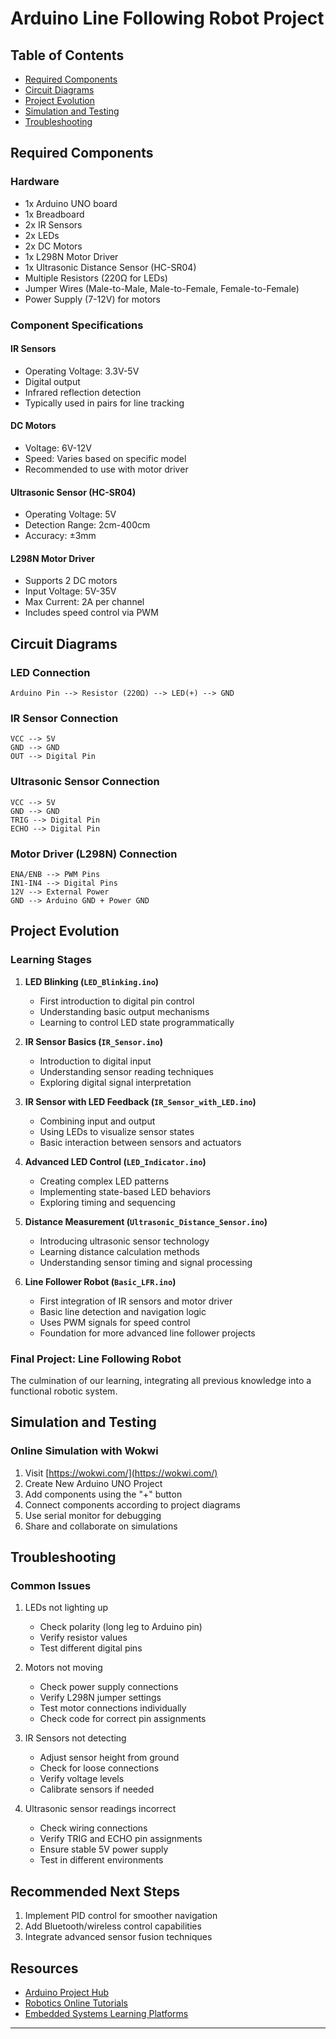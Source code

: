 # Arduino Line Following Robot Project

## Table of Contents
- [Required Components](#required-components)
- [Circuit Diagrams](#circuit-diagrams)
- [Project Evolution](#project-evolution)
- [Simulation and Testing](#simulation-and-testing)
- [Troubleshooting](#troubleshooting)

## Required Components

### Hardware
- 1x Arduino UNO board
- 1x Breadboard
- 2x IR Sensors
- 2x LEDs
- 2x DC Motors
- 1x L298N Motor Driver
- 1x Ultrasonic Distance Sensor (HC-SR04)
- Multiple Resistors (220Ω for LEDs)
- Jumper Wires (Male-to-Male, Male-to-Female, Female-to-Female)
- Power Supply (7-12V) for motors

### Component Specifications

#### IR Sensors
- Operating Voltage: 3.3V-5V
- Digital output
- Infrared reflection detection
- Typically used in pairs for line tracking

#### DC Motors
- Voltage: 6V-12V
- Speed: Varies based on specific model
- Recommended to use with motor driver

#### Ultrasonic Sensor (HC-SR04)
- Operating Voltage: 5V
- Detection Range: 2cm-400cm
- Accuracy: ±3mm

#### L298N Motor Driver
- Supports 2 DC motors
- Input Voltage: 5V-35V
- Max Current: 2A per channel
- Includes speed control via PWM

## Circuit Diagrams

### LED Connection
```
Arduino Pin --> Resistor (220Ω) --> LED(+) --> GND
```

### IR Sensor Connection
```
VCC --> 5V
GND --> GND
OUT --> Digital Pin
```

### Ultrasonic Sensor Connection
```
VCC --> 5V
GND --> GND
TRIG --> Digital Pin
ECHO --> Digital Pin
```

### Motor Driver (L298N) Connection
```
ENA/ENB --> PWM Pins
IN1-IN4 --> Digital Pins
12V --> External Power
GND --> Arduino GND + Power GND
```

## Project Evolution

### Learning Stages

1. **LED Blinking (`LED_Blinking.ino`)**
   - First introduction to digital pin control
   - Understanding basic output mechanisms
   - Learning to control LED state programmatically

2. **IR Sensor Basics (`IR_Sensor.ino`)**
   - Introduction to digital input
   - Understanding sensor reading techniques
   - Exploring digital signal interpretation

3. **IR Sensor with LED Feedback (`IR_Sensor_with_LED.ino`)**
   - Combining input and output
   - Using LEDs to visualize sensor states
   - Basic interaction between sensors and actuators

4. **Advanced LED Control (`LED_Indicator.ino`)**
   - Creating complex LED patterns
   - Implementing state-based LED behaviors
   - Exploring timing and sequencing

5. **Distance Measurement (`Ultrasonic_Distance_Sensor.ino`)**
   - Introducing ultrasonic sensor technology
   - Learning distance calculation methods
   - Understanding sensor timing and signal processing
  
6. **Line Follower Robot (`Basic_LFR.ino`)**
   - First integration of IR sensors and motor driver
   - Basic line detection and navigation logic
   - Uses PWM signals for speed control
   - Foundation for more advanced line follower projects

### Final Project: Line Following Robot
The culmination of our learning, integrating all previous knowledge into a functional robotic system.

## Simulation and Testing

### Online Simulation with Wokwi
1. Visit [https://wokwi.com/](https://wokwi.com/)
2. Create New Arduino UNO Project
3. Add components using the "+" button
4. Connect components according to project diagrams
5. Use serial monitor for debugging
6. Share and collaborate on simulations

## Troubleshooting

### Common Issues

1. LEDs not lighting up
   - Check polarity (long leg to Arduino pin)
   - Verify resistor values
   - Test different digital pins

2. Motors not moving
   - Check power supply connections
   - Verify L298N jumper settings
   - Test motor connections individually
   - Check code for correct pin assignments

3. IR Sensors not detecting
   - Adjust sensor height from ground
   - Check for loose connections
   - Verify voltage levels
   - Calibrate sensors if needed

4. Ultrasonic sensor readings incorrect
   - Check wiring connections
   - Verify TRIG and ECHO pin assignments
   - Ensure stable 5V power supply
   - Test in different environments

## Recommended Next Steps
1. Implement PID control for smoother navigation
2. Add Bluetooth/wireless control capabilities
3. Integrate advanced sensor fusion techniques

## Resources
- [Arduino Project Hub](https://create.arduino.cc/projecthub)
- [Robotics Online Tutorials](https://www.robotshop.com/community/)
- [Embedded Systems Learning Platforms](https://www.embedded.com/)

---
